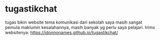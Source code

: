 # tugastikchat
tugas bikin website tema komunikasi dari sekolah
saya masih sangat pemula maklumin kesalahannya, masih banyak yg perlu saya pelajari. trims
websitenya: https://idonnonames.github.io/tugastikchat/

